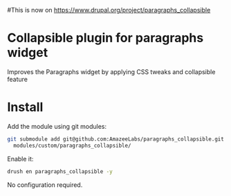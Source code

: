 #This is now on https://www.drupal.org/project/paragraphs_collapsible

# Collapsible plugin for paragraphs widget

Improves the Paragraphs widget by applying CSS tweaks and collapsible feature

# Install

Add the module using git modules:

```bash
git submodule add git@github.com:AmazeeLabs/paragraphs_collapsible.git \
  modules/custom/paragraphs_collapsible/
```

Enable it:

```bash
drush en paragraphs_collapsible -y
```
No configuration required.
